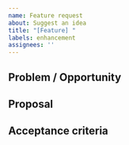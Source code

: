 ```yaml
---
name: Feature request
about: Suggest an idea
title: "[Feature] "
labels: enhancement
assignees: ''
---
```


## Problem / Opportunity

## Proposal

## Acceptance criteria


